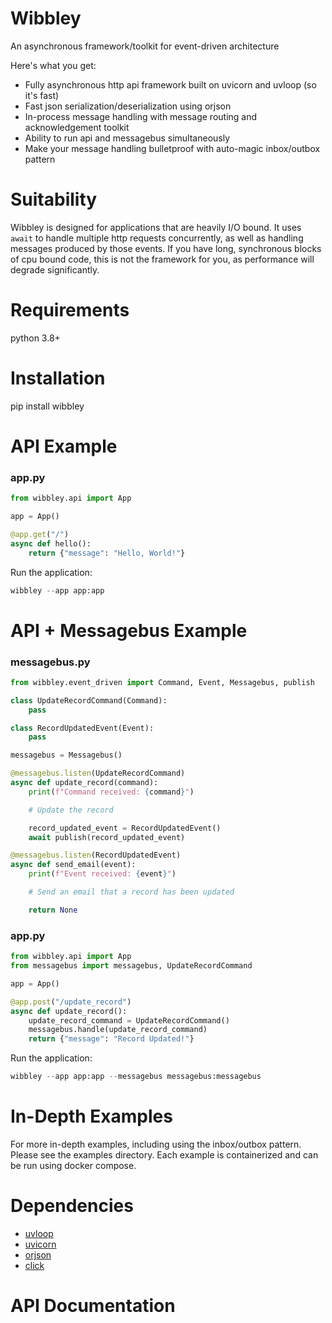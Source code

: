 # Wibbley

An asynchronous framework/toolkit for event-driven architecture

Here's what you get:
- Fully asynchronous http api framework built on uvicorn and uvloop (so it's fast)
- Fast json serialization/deserialization using orjson
- In-process message handling with message routing and acknowledgement toolkit
- Ability to run api and messagebus simultaneously
- Make your message handling bulletproof with auto-magic inbox/outbox pattern

# Suitability
Wibbley is designed for applications that are heavily I/O bound. It uses `await` to handle multiple
http requests concurrently, as well as handling messages produced by those events. If you have long,
synchronous blocks of cpu bound code, this is not the framework for you, as performance will degrade
significantly.

# Requirements
python 3.8+

# Installation
pip install wibbley

# API Example
### app.py
```python
from wibbley.api import App

app = App()

@app.get("/")
async def hello():
    return {"message": "Hello, World!"}
```
Run the application:
```python
wibbley --app app:app
```

# API + Messagebus Example
### messagebus.py
```python
from wibbley.event_driven import Command, Event, Messagebus, publish

class UpdateRecordCommand(Command):
    pass

class RecordUpdatedEvent(Event):
    pass

messagebus = Messagebus()

@messagebus.listen(UpdateRecordCommand)
async def update_record(command):
    print(f"Command received: {command}")

    # Update the record

    record_updated_event = RecordUpdatedEvent()
    await publish(record_updated_event)

@messagebus.listen(RecordUpdatedEvent)
async def send_email(event):
    print(f"Event received: {event}")

    # Send an email that a record has been updated

    return None
```
### app.py
```python
from wibbley.api import App
from messagebus import messagebus, UpdateRecordCommand

app = App()

@app.post("/update_record")
async def update_record():
    update_record_command = UpdateRecordCommand()
    messagebus.handle(update_record_command)
    return {"message": "Record Updated!"}
```
Run the application:
```python
wibbley --app app:app --messagebus messagebus:messagebus
```
# In-Depth Examples
For more in-depth examples, including using the inbox/outbox pattern. Please see the examples
directory. Each example is containerized and can be run using docker compose.

# Dependencies
- [uvloop](https://github.com/MagicStack/uvloop)
- [uvicorn](https://github.com/encode/uvicorn)
- [orjson](https://github.com/ijl/orjson)
- [click](https://github.com/pallets/click)

# API Documentation
